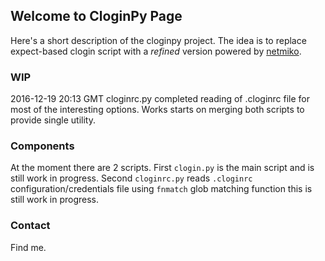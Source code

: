 ## Welcome to CloginPy Page

Here's a short description of the cloginpy project. The idea is to replace expect-based clogin script with a _refined_ version powered by [netmiko](https://github.com/ktbyers/netmiko).

### WIP
2016-12-19 20:13 GMT cloginrc.py completed reading of .cloginrc file for most of the interesting options. Works starts on merging both scripts to provide single utility.

### Components

At the moment there are 2 scripts. First `clogin.py` is the main script and is still work in progress. Second `cloginrc.py` reads `.cloginrc` configuration/credentials file using `fnmatch` glob matching function this is still work in progress.

### Contact

Find me.
